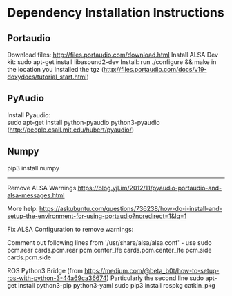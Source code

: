 # Dependency Installation Instructions

## Portaudio
Download files: http://files.portaudio.com/download.html
Install ALSA Dev kit:
  sudo apt-get install libasound2-dev
Install: run
  ./configure && make
in the location you installed the tgz
(http://files.portaudio.com/docs/v19-doxydocs/tutorial_start.html)

## PyAudio
Install Pyaudio:  
  sudo apt-get install python-pyaudio python3-pyaudio
(http://people.csail.mit.edu/hubert/pyaudio/)

## Numpy
  pip3 install numpy

----------------------------------------------

Remove ALSA Warnings
https://blog.yjl.im/2012/11/pyaudio-portaudio-and-alsa-messages.html

More help: https://askubuntu.com/questions/736238/how-do-i-install-and-setup-the-environment-for-using-portaudio?noredirect=1&lq=1

Fix ALSA Configuration to remove warnings:

Comment out following lines from '/usr/share/alsa/alsa.conf' - use sudo
  pcm.rear cards.pcm.rear
  pcm.center_lfe cards.pcm.center_lfe
  pcm.side cards.pcm.side

ROS Python3 Bridge (from https://medium.com/@beta_b0t/how-to-setup-ros-with-python-3-44a69ca36674)
Particularly the second line
  sudo apt-get install python3-pip python3-yaml
  sudo pip3 install rospkg catkin_pkg

